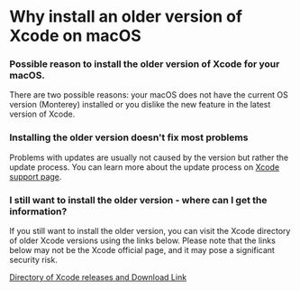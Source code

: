 # Why install an older version of Xcode on macOS

### Possible reason to install the older version of Xcode for your macOS. 
There are two possible reasons: your macOS does not have the current OS version (Monterey) installed or you dislike the new feature in the latest version of Xcode.

### Installing the older version doesn't fix most problems 
Problems with updates are usually not caused by the version but rather the update process. You can learn more about the update process on [Xcode support page](https://developer.apple.com/support/xcode/).

### I still want to install the older version - where can I get the information? 
If you still want to install the older version, you can visit the Xcode directory of older Xcode versions using the links below.
Please note that the links below may not be the Xcode official page, and it may pose a significant security risk.

[Directory of Xcode releases and Download Link](https://xcodereleases.com/)
